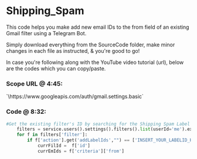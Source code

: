 # Shipping_Spam
This code helps you make add new email IDs to the from field of an existing Gmail filter using a Telegram Bot. 

Simply download everything from the SourceCode folder, make minor changes in each file as instructed, & you're good to go!

In case you're following along with the YouTube video tutorial (url), below are the codes which you can copy/paste.

<h3 id="1">Scope URL @ 4:45:</h3> `\https://www.googleapis.com/auth/gmail.settings.basic`

<h3 id="2">Code @ 8:32:</h3>

```python
#Get the existing filter's ID by searching for the Shipping Spam Label's ID & then picking the Filter ID indirectly. Filter ID will keep changing whenever i delete & add a new one, but Filter ID will remain constant until deletion.
    filters = service.users().settings().filters().list(userId='me').execute()
    for f in filters['filter']:
        if f['action'].get('addLabelIds',"") == ['INSERT_YOUR_LABELID_HERE']:
            currFilId =  f['id']
            currEmIds = f['criteria']['from']
```
